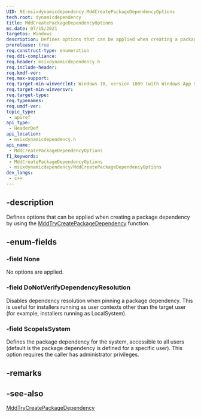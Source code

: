 ```yaml
---
UID: NE:msixdynamicdependency.MddCreatePackageDependencyOptions
tech.root: dynamicdependency
title: MddCreatePackageDependencyOptions
ms.date: 07/15/2021 
targetos: Windows
description: Defines options that can be applied when creating a package dependency by using the MddTryCreatePackageDependency function.
prerelease: true
req.construct-type: enumeration
req.ddi-compliance: 
req.header: msixdynamicdependency.h
req.include-header: 
req.kmdf-ver: 
req.max-support: 
req.target-min-winverclnt: Windows 10, version 1809 (with Windows App SDK 1.0 Preview 1 or later)
req.target-min-winversvr: 
req.target-type: 
req.typenames: 
req.umdf-ver: 
topic_type:
 - apiref
api_type:
 - HeaderDef
api_location:
 - msixdynamicdependency.h
api_name:
 - MddCreatePackageDependencyOptions
f1_keywords:
 - MddCreatePackageDependencyOptions
 - msixdynamicdependency/MddCreatePackageDependencyOptions
dev_langs:
 - c++
---
```


## -description

Defines options that can be applied when creating a package dependency by using the [MddTryCreatePackageDependency](nf-msixdynamicdependency-mddtrycreatepackagedependency.md) function.

## -enum-fields

### -field None

No options are applied.

### -field DoNotVerifyDependencyResolution

Disables dependency resolution when pinning a package dependency. This is useful for installers running as user contexts other than the target user (for example, installers running as LocalSystem).

### -field ScopeIsSystem

Defines the package dependency for the system, accessible to all users (default is the package dependency is defined for a specific user). This option requires the caller has administrator privileges.

## -remarks

## -see-also

[MddTryCreatePackageDependency](nf-msixdynamicdependency-mddtrycreatepackagedependency.md)
